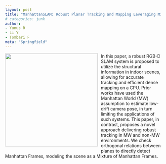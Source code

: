 ```yaml
---
layout: post
title: "ManhattanSLAM: Robust Planar Tracking and Mapping Leveraging Mixture of Manhattan Frames"
# categories: junk
author:
- Yunus R
- Li Y
- Tombari F
meta: "Springfield"
---
```


<div style="float:left;margin:0 10px 10px 0" class="col-md-4" markdown="1">
  <!-- ![Alt Text](../img/folder/blah.jpg) -->
  <img width="300px" class="center-block" src="../../../images/ManhattanSLAM.png">
  </div>
In this paper, a robust RGB-D SLAM system is proposed to utilize the structural information in indoor scenes, allowing for accurate tracking and efficient dense mapping on a CPU. Prior works have used the Manhattan World (MW) assumption to estimate low-drift camera pose, in turn limiting the applications of such systems. This paper, in contrast, proposes a novel approach delivering robust tracking in MW and non-MW environments. We check orthogonal relations between planes to directly detect Manhattan Frames, modeling the scene as a Mixture of Manhattan Frames. 
